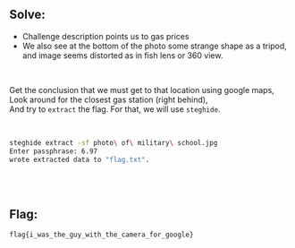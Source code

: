 ## Solve:

- Challenge description points us to gas prices
- We also see at the bottom of the photo some strange shape as a tripod, and image seems distorted as in fish lens or 360 view.

<br>

Get the conclusion that we must get to that location using google maps, <br>
Look around for the closest gas station (right behind), <br>
And try to `extract` the flag. For that, we will use `steghide`.

<br>

```bash
steghide extract -sf photo\ of\ military\ school.jpg
Enter passphrase: 6.97
wrote extracted data to "flag.txt".
```

<br><br>

## Flag:

`flag{i_was_the_guy_with_the_camera_for_google}`
